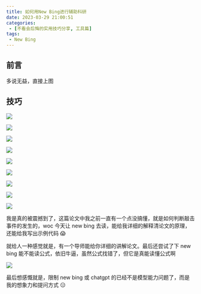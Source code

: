 ```yaml
---
title: 如何用New Bing进行辅助科研
date: 2023-03-29 21:00:51
categories:
 - [不看会后悔的实用技巧分享, 工具篇]
tags: 
 - New Bing
---
```


## 前言
多说无益，直接上图

## 技巧
![](https://image.aayu.today/uploads/2023/03/29/202303292102800.png)

![](https://image.aayu.today/uploads/2023/03/29/202303292102843.png)

![](https://image.aayu.today/uploads/2023/03/29/202303292102842.png)

![](https://image.aayu.today/uploads/2023/03/29/202303292102850.png)

![](https://image.aayu.today/uploads/2023/03/29/202303292103596.png)

![](https://image.aayu.today/uploads/2023/03/29/202303292103856.png)

![](https://image.aayu.today/uploads/2023/03/29/202303292104293.png)

![](https://image.aayu.today/uploads/2023/03/29/202303292104472.png)

![](https://image.aayu.today/uploads/2023/03/29/202303292104688.png)

我是真的被震撼到了，这篇论文中我之前一直有一个点没搞懂，就是如何判断敲击事件的发生的，woc 今天让 new bing 去读，能给我详细的解释清论文的原理，还能给我写出示例代码 😱

就给人一种感觉就是，有一个导师能给你详细的讲解论文。最后还尝试了下 new bing 能不能读公式，依旧牛逼，虽然公式找错了，但它是真能读懂公式啊

![](https://image.aayu.today/uploads/2023/03/29/202303292105534.png)

最后想感慨就是，限制 new bing 或 chatgpt 的已经不是模型能力问题了，而是我的想象力和提问方式 😑
